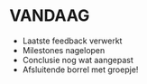 # VANDAAG
* Laatste feedback verwerkt
* Milestones nagelopen
* Conclusie nog wat aangepast
* Afsluitende borrel met groepje!

